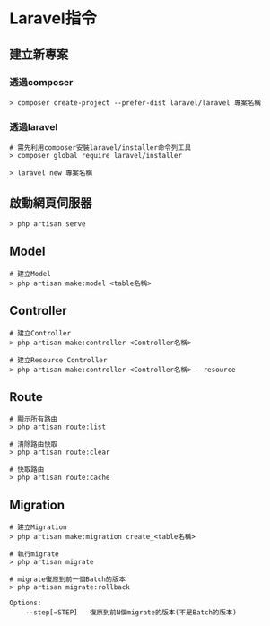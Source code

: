 # Laravel指令
## 建立新專案
### 透過composer
```
> composer create-project --prefer-dist laravel/laravel 專案名稱
```

### 透過laravel
```
# 需先利用composer安裝laravel/installer命令列工具
> composer global require laravel/installer

> laravel new 專案名稱
```

## 啟動網頁伺服器
```
> php artisan serve
```

## Model
```
# 建立Model
> php artisan make:model <table名稱>
```

## Controller
```
# 建立Controller
> php artisan make:controller <Controller名稱>

# 建立Resource Controller
> php artisan make:controller <Controller名稱> --resource
```

## Route
```
# 顯示所有路由
> php artisan route:list

# 清除路由快取
> php artisan route:clear

# 快取路由
> php artisan route:cache
```

## Migration
```
# 建立Migration
> php artisan make:migration create_<table名稱>

# 執行migrate
> php artisan migrate

# migrate復原到前一個Batch的版本
> php artisan migrate:rollback

Options:
    --step[=STEP]   復原到前N個migrate的版本(不是Batch的版本)
```
